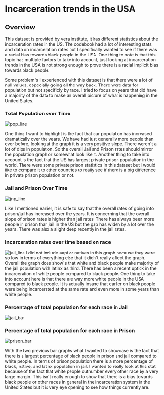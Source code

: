 # Incarceration trends in the USA

## Overview
This dataset is provided by vera institute, it has different statistics about the incarceration rates in the US. The codebook had a lot of interesting stats and data on incarceration rates but I specifically wanted to see if there was a racial bias towards black people in the USA. One thing to note is that this topic has multiple factors to take into account, just looking at incarceration trends in the USA is not strong enough to prove there is a racial implicit bias towards black people. 

Some problem's I experienced with this dataset is that there were a lot of null values, especially going all the way back. There were data for population but not specificly by race. I tried to focus on years that did have a majority of the data to make an overall picture of what is happening in the United States. 


###  Total Population over Time
![pop_line](https://user-images.githubusercontent.com/77668770/208792628-415fbf8a-3a9e-4c36-9f5a-83f1e67bceb8.png)

One thing I want to highlight is the fact that our population has increased dramatically over the years. We have had just generally more people than ever before, looking at the graph it is a very positive slope. There weren't a lot of dips in population. So the overall Jail and Prison rates should mirror the population graph or somewhat look like it. Another thing to take into account is the fact that the US has largest private prison population in the world. There were some private prison statistics in this dataset but I would like to compare it to other countries to really see if there is a big difference in private prison population or not. 

### Jail and Prison Over Time
![jnp_line](https://user-images.githubusercontent.com/77668770/208792632-49429a3e-9dba-4749-a226-644eea2f9e8d.png)

Like I mentioned earlier, it is safe to say that the overall rates of going into prison/jail has increased over the years. It is concerning that the overall slope of prison rates is higher than jail rates. There has always been more people in prison than jail in the US but the gap has widen by a lot over the years. 
There was also a slight deep recently in the jail rates. 

### Incarceration rates over time based on race
![jail_line](https://user-images.githubusercontent.com/77668770/208792633-a5feb2d4-59bd-4c14-a80a-8873dfc51aa1.png)
I did not include aapi or natives in this graph because they were so low in terms of everything else that it didn't really affect the graph. Overall the graph does show's that white and black people make majority of the jail population with latinx as third. There has been a recent uptick in the incarceration of white people  compared to black people. One thing to take into account here is that there are way more white people in the USA compared to black people. It is actually insane that earlier on black people were being incarcerated at the same rate and even more in some years than white people. 

### Percentage of total population for each race in Jail 
![jail_bar](https://user-images.githubusercontent.com/77668770/208792434-15a6084e-b7e3-4c56-a3f8-ffd2934154d2.png)
### Percentage of total population for each race in Prison
![prison_bar](https://user-images.githubusercontent.com/77668770/208792677-fb18dd86-6cd3-447b-9489-5f15e078dd6d.png)

With the two previous bar graphs what I wanted to showcase is the fact that there is a largest percentage of black people in prison and jail compared to white people. In terms of prison population there is a more percentage of black, native, and latinx population in jail. I wanted to really look at this stat because of the fact that white people outnumber every other race by a very large margin. This isn't really enough to show that there is a bias towards black people or other races in general in the incarceration system in the United States but it is very eye opening to see how things currently are. 
